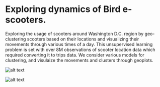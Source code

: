 # Exploring dynamics of Bird e-scooters.

Exploring the usage of scooters around Washington D.C. region by geo-clustering scooters based on their locations and 
visualizing their movements through various times of a day. This unsupervised learning problem is set with over 8M observations
of scooter location data which required converting it to trips data. We consider various models for clustering, and visulaize the movements and clusters through geoplots. 

![alt text](https://raw.githubusercontent.com/username/projectname/branch/path/to/img.png)

![alt text](https://github.com/himanshu20792/BirdProject/tree/master/StationaryScooters/Images/)
